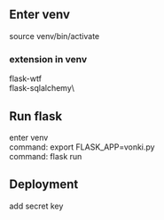 ## Enter venv
source venv/bin/activate

### extension in venv
flask-wtf\
flask-sqlalchemy\


## Run flask
enter venv\
command: export FLASK_APP=vonki.py\
command: flask run

## Deployment
add secret key